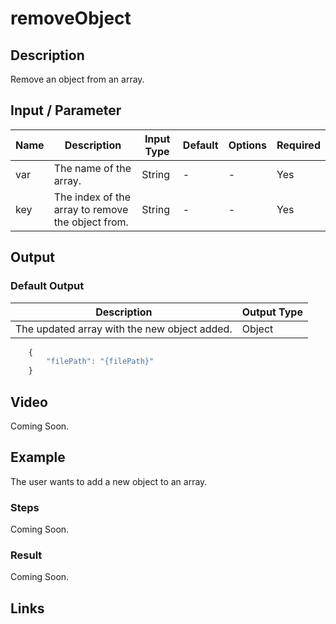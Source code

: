 # removeObject

## Description

Remove an object from an array.

## Input / Parameter

| Name | Description | Input Type | Default | Options | Required |
| ------ | ------ | ------ | ------ | ------ | ------ |
| var | The name of the array. | String | - | - | Yes |
| key | The index of the array to remove the object from. | String | - | - | Yes | 

## Output

### Default Output

| Description | Output Type |
| ------ | ------ |
| The updated array with the new object added. | Object |

```js
    {
        "filePath": "{filePath}"
    }
```

## Video

Coming Soon.

## Example

The user wants to add a new object to an array.

### Steps

Coming Soon.

### Result

Coming Soon.

## Links